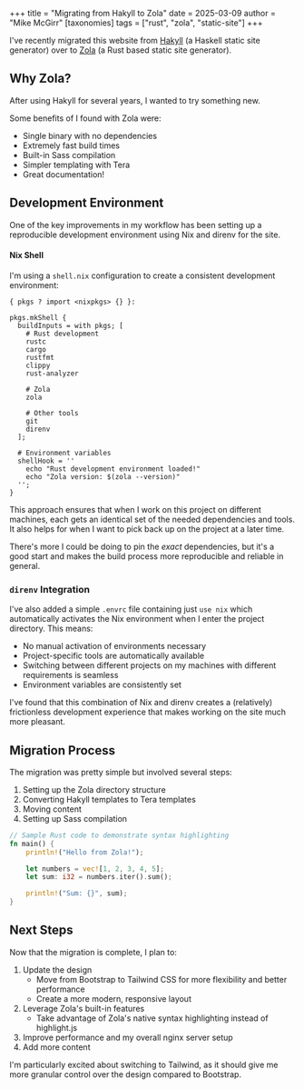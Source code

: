 +++
title = "Migrating from Hakyll to Zola"
date = 2025-03-09
author = "Mike McGirr"
[taxonomies]
tags = ["rust", "zola", "static-site"]
+++

I've recently migrated this website from [Hakyll](https://jaspervdj.be/hakyll/) (a Haskell static site generator)
over to [Zola](https://www.getzola.org/) (a Rust based static site generator).

## Why Zola?

After using Hakyll for several years, I wanted to try something new.

Some benefits of I found with Zola were:

- Single binary with no dependencies
- Extremely fast build times
- Built-in Sass compilation
- Simpler templating with Tera
- Great documentation!

## Development Environment

One of the key improvements in my workflow has been setting up a reproducible
development environment using Nix and direnv for the site.

#### Nix Shell

I'm using a `shell.nix` configuration to create a consistent development environment:

```
{ pkgs ? import <nixpkgs> {} }:

pkgs.mkShell {
  buildInputs = with pkgs; [
    # Rust development
    rustc
    cargo
    rustfmt
    clippy
    rust-analyzer

    # Zola
    zola

    # Other tools
    git
    direnv
  ];

  # Environment variables
  shellHook = ''
    echo "Rust development environment loaded!"
    echo "Zola version: $(zola --version)"
  '';
}
```

This approach ensures that when I work on this project on different machines, each
gets an identical set of the needed dependencies and tools.
It also helps for when I want to pick back up on the project at a later time.

There's more I could be doing to pin the _exact_ dependencies, but it's a good start
and makes the build process more reproducible and reliable in general.

### `direnv` Integration

I've also added a simple `.envrc` file containing just `use nix` which automatically
activates the Nix environment when I enter the project directory. This means:

- No manual activation of environments necessary
- Project-specific tools are automatically available
- Switching between different projects on my machines with different requirements is seamless
- Environment variables are consistently set

I've found that this combination of Nix and direnv creates a (relatively) frictionless
development experience that makes working on the site much more pleasant.

## Migration Process

The migration was pretty simple but involved several steps:

1. Setting up the Zola directory structure
2. Converting Hakyll templates to Tera templates
3. Moving content
4. Setting up Sass compilation

```rust
// Sample Rust code to demonstrate syntax highlighting
fn main() {
    println!("Hello from Zola!");

    let numbers = vec![1, 2, 3, 4, 5];
    let sum: i32 = numbers.iter().sum();

    println!("Sum: {}", sum);
}
```

## Next Steps

Now that the migration is complete, I plan to:

1. Update the design
   - Move from Bootstrap to Tailwind CSS for more flexibility and better performance
   - Create a more modern, responsive layout
2. Leverage Zola's built-in features
   - Take advantage of Zola's native syntax highlighting instead of highlight.js
3. Improve performance and my overall nginx server setup
4. Add more content

I'm particularly excited about switching to Tailwind, as it should give me more
granular control over the design compared to Bootstrap.
